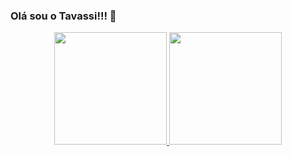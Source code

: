### Olá sou o Tavassi!!! 👋

<div align="center">
  <a href="https://github.com/btavassi">
  <img height="180em" src="https://github-readme-stats.vercel.app/api?username=btavassi&show_icons=true&theme=slateorange&include_all_commits=true&count_private=true"/>
  <img height="180em" src="https://github-readme-stats.vercel.app/api/top-langs/?username=btavassi&layout=compact&langs_count=7&theme=slateorange"/>
</div>
  
  
